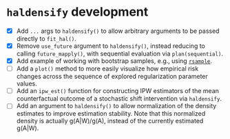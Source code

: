 # `haldensify` development

- [x] Add `...` args to `haldensify()` to allow arbitrary arguments to be
  passed directly to `fit_hal()`.
- [x] Remove `use_future` argument to `haldensify()`, instead reducing to
  calling `future_mapply()`, with sequential evaluation via `plan(sequential)`.
- [x] Add example of working with bootstrap samples, e.g., using
  [`rsample`](https://rsample.tidymodels.org/reference/bootstraps.html).
- [ ] Add a `plot()` method to more easily visualize how empirical risk changes
  across the sequence of explored regularization parameter values.
- [ ] Add an `ipw_est()` function for constructing IPW estimators of the mean
  counterfactual outcome of a stochastic shift intervention via `haldensify`.
- [ ] Add an argument to `haldensify()` to allow normalization of the density
  estimates to improve estimation stability. Note that this normalized density
  is actually g(A|W)/g(A), instead of the currently estimated g(A|W).

